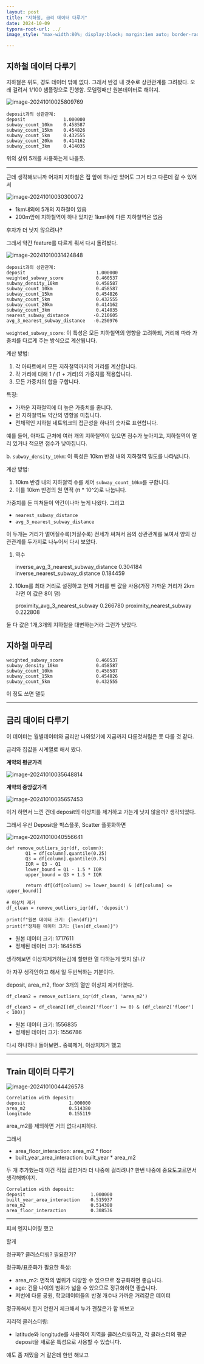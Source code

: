 ```yaml
---
layout: post
title: "지하철, 금리 데이터 다루기"
date: 2024-10-09
typora-root-url: ../
image_style: "max-width:80%; display:block; margin:1em auto; border-radius:10px; box-shadow:0px 4px 8px rgba(0,0,0,0.8);"

---
```


## 지하철 데이터 다루기

지하철은 위도, 경도 데이터 밖에 없다. 그래서 반경 내 갯수로 상관관계를 그려봤다. 오래 걸려서 1/100 샘플링으로 진행함. 모델링때만 원본데이터로 해야지.

![image-20241010025809769](/assets/img/image-20241010025809769.png)

```
deposit과의 상관관계:
deposit              1.000000
subway_count_10km    0.458587
subway_count_15km    0.454826
subway_count_5km     0.432555
subway_count_20km    0.414162
subway_count_3km     0.414035
```

위의 상위 5개를 사용하는게 나을듯. 

---

근데 생각해보니까 어차피 지하철은 집 앞에 하나만 있어도 그거 타고 다른데 갈 수 있어서 

![image-20241010030300072](/assets/img/image-20241010030300072.png)

- 1km내외에 5개의 지하철이 있음  
- 200m앞에 지하철역이 하나 있지만 1km내에 다른 지하철역은 없음

후자가 더 낫지 않으려나? 

그래서 약간 feature를 다르게 줘서 다시 돌려봤다.

![image-20241010031424848](/assets/img/image-20241010031424848.png)

```
deposit과의 상관관계:
deposit                          1.000000
weighted_subway_score            0.460537
subway_density_10km              0.458587
subway_count_10km                0.458587
subway_count_15km                0.454826
subway_count_5km                 0.432555
subway_count_20km                0.414162
subway_count_3km                 0.414035
nearest_subway_distance         -0.210605
avg_3_nearest_subway_distance   -0.250976
```

`weighted_subway_score`: 이 특성은 모든 지하철역의 영향을 고려하되, 거리에 따라 가중치를 다르게 주는 방식으로 계산됩니다.

계산 방법:

1. 각 아파트에서 모든 지하철역까지의 거리를 계산합니다.
2. 각 거리에 대해 1 / (1 + 거리)의 가중치를 적용합니다.
3. 모든 가중치의 합을 구합니다.

특징:

- 가까운 지하철역에 더 높은 가중치를 줍니다.
- 먼 지하철역도 약간의 영향을 미칩니다.
- 전체적인 지하철 네트워크의 접근성을 하나의 숫자로 표현합니다.

예를 들어, 아파트 근처에 여러 개의 지하철역이 있으면 점수가 높아지고, 지하철역이 멀리 있거나 적으면 점수가 낮아집니다.

b. `subway_density_10km`: 이 특성은 10km 반경 내의 지하철역 밀도를 나타냅니다.

계산 방법:

1. 10km 반경 내의 지하철역 수를 세어 `subway_count_10km`를 구합니다.
2. 이를 10km 반경의 원 면적 (π * 10^2)로 나눕니다.



가중치를 둔 피쳐들이 약간이나마 높게 나왔다. 그리고 

- `nearest_subway_distance` 
- `avg_3_nearest_subway_distance`

이 두개는 거리가 멀어질수록(커질수록) 전세가 싸져서 음의 상관관계를 보여서 양의 상관관계를 두가지로 나누어서 다시 보았다. 

1. 역수

   inverse_avg_3_nearest_subway_distance    0.304184 inverse_nearest_subway_distance          0.184459

2. 10km를 최대 거리로 설정하고 현재 거리를 뺀 값을 사용(가장 가까운 거리가 2km라면 이 값은 8이 댐)

   proximity_avg_3_nearest_subway    0.266780 proximity_nearest_subway          0.222808

둘 다 값은 1개,3개의 지하철을 대변하는거라 그런가 낮았다. 

## 지하철 마무리

```
weighted_subway_score            0.460537
subway_density_10km              0.458587
subway_count_10km                0.458587
subway_count_15km                0.454826
subway_count_5km                 0.432555
```

이 정도 쓰면 댈듯

---

## 금리 데이터 다루기

이 데이터는 월별데이터와 금리만 나와있기에 지금까지 다룬것처럼은 못 다룰 것 같다.

금리와 집값을 시계열로 해서 봤다.

**계약의 평균가격**

![image-20241010035648814](/assets/img/image-20241010035648814.png)

**계약의 중앙값가격**

![image-20241010035657453](/assets/img/image-20241010035657453.png)

이거 하면서 느낀 건데 deposit의 이상치를 제거하고 가는게 낫지 않을까? 생각되었다. 

그래서 우선 Deposit을 박스플롯, Scatter 플롯화하면

![image-20241010040556641](/assets/img/image-20241010040556641.png)

```
def remove_outliers_iqr(df, column):
       Q1 = df[column].quantile(0.25)
       Q3 = df[column].quantile(0.75)
       IQR = Q3 - Q1
       lower_bound = Q1 - 1.5 * IQR
       upper_bound = Q3 + 1.5 * IQR
       
       return df[(df[column] >= lower_bound) & (df[column] <= upper_bound)]

# 이상치 제거
df_clean = remove_outliers_iqr(df, 'deposit')

print(f"원본 데이터 크기: {len(df)}")
print(f"정제된 데이터 크기: {len(df_clean)}")
```

- 원본 데이터 크기: 1717611 
- 정제된 데이터 크기: 1645615



생각해보면 이상치제거하는김에 할만한 열 다하는게 맞지 않나?

아 자꾸 생각안하고 해서 일 두번씩하는 기분이다.

deposit, area_m2, floor 3개의 열만 이상치 제거하였다.

```
df_clean2 = remove_outliers_iqr(df_clean, 'area_m2')

df_clean3 = df_clean2[(df_clean2['floor'] >= 0) & (df_clean2['floor'] < 100)]
```

- 원본 데이터 크기: 1556835 
- 정제된 데이터 크기: 1556786

다시 하나하나 돌아보면.. 중복제거, 이상치제거 했고

---

## Train 데이터 다루기

![image-20241010044426578](/assets/img/image-20241010044426578.png)

```
Correlation with deposit:
deposit                1.000000
area_m2                0.514380
longitude              0.155119
```

area_m2를 제외하면 거의 없다시피하다.

그래서 

- area_floor_interaction: area_m2 * floor
- built_year_area_interaction: built_year * area_m2

두 개 추가했는데 이건 직접 곱한거라 더 나중에 걸리려나? 한번 나중에 중요도고르면서 생각해봐야지.

```
Correlation with deposit:
deposit                        1.000000
built_year_area_interaction    0.515937
area_m2                        0.514380
area_floor_interaction         0.308536
```

---

피쳐 엔지니어링 했고

할게

정규화? 클러스터링? 필요한가? 

정규화/표준화가 필요한 특성:

- area_m2: 면적의 범위가 다양할 수 있으므로 정규화하면 좋습니다.
- age: 건물 나이의 범위가 넓을 수 있으므로 정규화하면 좋습니다.
- 저번에 다룬 공원, 학교데이터들의 반경 개수나 가까운 거리같은 데이터

정규화해서 한거 안한거 체크해서 누가 괜찮은가 함 봐보고

지리적 클러스터링:

- latitude와 longitude를 사용하여 지역을 클러스터링하고, 각 클러스터의 평균 deposit을 새로운 특성으로 사용할 수 있습니다.

얘도 좀 재밌을 거 같은데 한번 해보고
